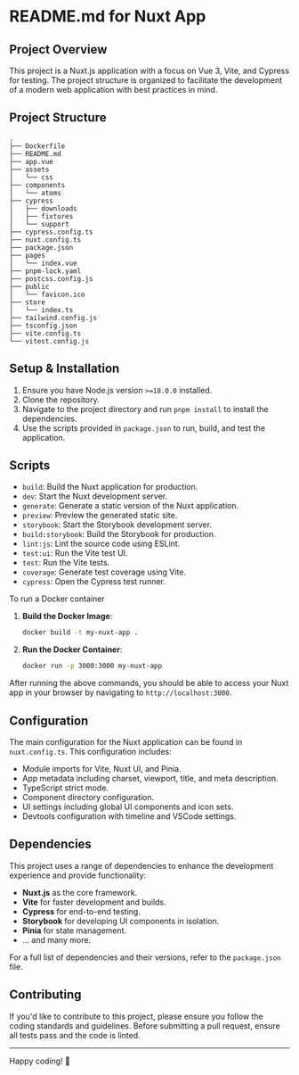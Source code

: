 # README.md for Nuxt App

## Project Overview

This project is a Nuxt.js application with a focus on Vue 3, Vite, and Cypress for testing. The project structure is organized to facilitate the development of a modern web application with best practices in mind.

## Project Structure

```
.
├── Dockerfile
├── README.md
├── app.vue
├── assets
│   └── css
├── components
│   └── atoms
├── cypress
│   ├── downloads
│   ├── fixtures
│   └── support
├── cypress.config.ts
├── nuxt.config.ts
├── package.json
├── pages
│   └── index.vue
├── pnpm-lock.yaml
├── postcss.config.js
├── public
│   └── favicon.ico
├── store
│   └── index.ts
├── tailwind.config.js
├── tsconfig.json
├── vite.config.ts
└── vitest.config.js
```

## Setup & Installation

1. Ensure you have Node.js version `>=18.0.0` installed.
2. Clone the repository.
3. Navigate to the project directory and run `pnpm install` to install the dependencies.
4. Use the scripts provided in `package.json` to run, build, and test the application.

## Scripts

- `build`: Build the Nuxt application for production.
- `dev`: Start the Nuxt development server.
- `generate`: Generate a static version of the Nuxt application.
- `preview`: Preview the generated static site.
- `storybook`: Start the Storybook development server.
- `build:storybook`: Build the Storybook for production.
- `lint:js`: Lint the source code using ESLint.
- `test:ui`: Run the Vite test UI.
- `test`: Run the Vite tests.
- `coverage`: Generate test coverage using Vite.
- `cypress`: Open the Cypress test runner.

To run a Docker container

1. **Build the Docker Image**:
   ```bash
   docker build -t my-nuxt-app .
   ```

2. **Run the Docker Container**:
   ```bash
   docker run -p 3000:3000 my-nuxt-app
   ```

After running the above commands, you should be able to access your Nuxt app in your browser by navigating to `http://localhost:3000`.


## Configuration

The main configuration for the Nuxt application can be found in `nuxt.config.ts`. This configuration includes:

- Module imports for Vite, Nuxt UI, and Pinia.
- App metadata including charset, viewport, title, and meta description.
- TypeScript strict mode.
- Component directory configuration.
- UI settings including global UI components and icon sets.
- Devtools configuration with timeline and VSCode settings.

## Dependencies

This project uses a range of dependencies to enhance the development experience and provide functionality:

- **Nuxt.js** as the core framework.
- **Vite** for faster development and builds.
- **Cypress** for end-to-end testing.
- **Storybook** for developing UI components in isolation.
- **Pinia** for state management.
- ... and many more.

For a full list of dependencies and their versions, refer to the `package.json` file.

## Contributing

If you'd like to contribute to this project, please ensure you follow the coding standards and guidelines. Before submitting a pull request, ensure all tests pass and the code is linted.

---

Happy coding! 🚀